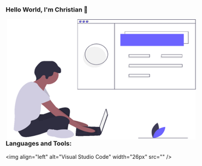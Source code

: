 ### Hello World, I'm Christian 👋

<img align="right" alt="GIF" src="https://github.com/cmereoiu/cmereoiu/blob/a9e72d6cce8a0b34cc183eebadba7e8c8ba22cb7/cm.gif" width="500" height="320" />

<!--
**cmereoiu/cmereoiu** is a ✨ _special_ ✨ repository because its `README.md` (this file) appears on your GitHub profile.

Here are some ideas to get you started:

- 🔭 I’m currently working on ...
- 🌱 I’m currently learning ...
- 👯 I’m looking to collaborate on ...
- 🤔 I’m looking for help with ...
- 💬 Ask me about ...
- 📫 How to reach me: ...
- 😄 Pronouns: ...
- ⚡ Fun fact: ...
-->
<br />

### Languages and Tools:
<img  align="left" alt="Visual Studio Code" width="26px" src="<script src="https://cdnjs.cloudflare.com/ajax/libs/simple-icons/4.14.0/vsco.min.js" integrity="sha512-SS2/4Zmx/kG82tZyvsAYiFSfYRdlXBRdfQ3b+p7ckcOKLr4X7VM3A1i0LIXE/6oTnGcu2MKMJtgZ91bfGhFqTg==" crossorigin="anonymous"></script>" />
